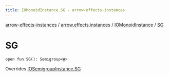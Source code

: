 ```yaml
---
title: IOMonoidInstance.SG - arrow-effects-instances
---
```


[arrow-effects-instances](../../index.html) / [arrow.effects.instances](../index.html) / [IOMonoidInstance](index.html) / [SG](./-s-g.html)

# SG

`open fun SG(): Semigroup<`[`A`](index.html#A)`>`

Overrides [IOSemigroupInstance.SG](../-i-o-semigroup-instance/-s-g.html)

